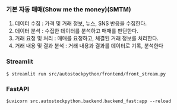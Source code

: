### 기본 자동 매매(Show me the money)(SMTM)
1. 데이터 수집 : 가격 및 거래 정보, 뉴스, SNS 반응을 수집한다.
2. 데이터 분석 : 수집한 데이터를 분석하고 매매를 판단한다.
3. 거래 요청 및 처리 : 매매를 요청하고, 체결된 거래 정보를 처리한다.
4. 거래 내용 및 결과 분석 : 거래 내용과 결과를 데이터로 기록, 분석한다

### Streamlit 
```
$ streamlit run src/autostockpython/frontend/front_stream.py
```

### FastAPI
```
$uvicorn src.autostockpython.backend.backend_fast:app --reload
```

### 

